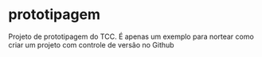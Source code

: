 # prototipagem
Projeto de prototipagem do TCC. É apenas um exemplo para nortear como criar um projeto com controle de versão no Github
